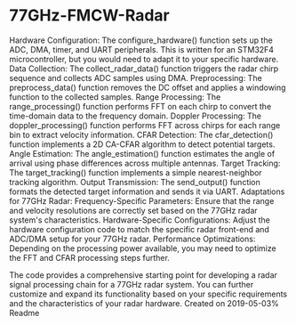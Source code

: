# 77GHz-FMCW-Radar

Hardware Configuration: The configure_hardware() function sets up the ADC, DMA, timer, and UART peripherals. This is written for an STM32F4 microcontroller, but you would need to adapt it to your specific hardware.
Data Collection: The collect_radar_data() function triggers the radar chirp sequence and collects ADC samples using DMA.
Preprocessing: The preprocess_data() function removes the DC offset and applies a windowing function to the collected samples.
Range Processing: The range_processing() function performs FFT on each chirp to convert the time-domain data to the frequency domain.
Doppler Processing: The doppler_processing() function performs FFT across chirps for each range bin to extract velocity information.
CFAR Detection: The cfar_detection() function implements a 2D CA-CFAR algorithm to detect potential targets.
Angle Estimation: The angle_estimation() function estimates the angle of arrival using phase differences across multiple antennas.
Target Tracking: The target_tracking() function implements a simple nearest-neighbor tracking algorithm.
Output Transmission: The send_output() function formats the detected target information and sends it via UART.
Adaptations for 77GHz Radar:
Frequency-Specific Parameters: Ensure that the range and velocity resolutions are correctly set based on the 77GHz radar system's characteristics.
Hardware-Specific Configurations: Adjust the hardware configuration code to match the specific radar front-end and ADC/DMA setup for your 77GHz radar.
Performance Optimizations: Depending on the processing power available, you may need to optimize the FFT and CFAR processing steps further.

The code provides a comprehensive starting point for developing a radar signal processing chain for a 77GHz radar system. You can further customize and expand its functionality based on your specific requirements and the characteristics of your radar hardware.
Created on 2019-05-03% Readme
